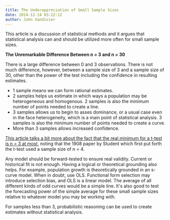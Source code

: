 ```yaml
---
title: The Underappreciation of Small Sample Sizes
date: 2014-12-14 03:22:12
author: John Vandivier
---
```




This article is a discussion of statistical methods and it argues that statistical analysis can and should be utilized more often for small sample sizes.
<p style=\"text-align: center;\"><strong>The Unremarkable Difference Between n = 3 and n = 30
</strong></p>
There is a large difference between 0 and 3 observations. There is not much difference, however, between a sample size of 3 and a sample size of 30, other than the power of the test including the confidence in resulting estimates.
<ul>
	<li>1 sample means we can form rational estimates.</li>
	<li>2 samples helps us estimate in which ways a population may be heterogeneous and homogenous. 2 samples is also the minimum number of points needed to create a line.</li>
	<li>3 samples allows us to begin to asses dominance, or a usual case even in the face heterogeneity, which is a main point of statistical analysis. 3 samples is also the minimum number of points needed to create a curve.</li>
	<li>More than 3 samples allows increased confidence.</li>
</ul>
<a href=\"http://stats.stackexchange.com/questions/37993/is-there-a-minimum-sample-size-required-for-the-t-test-to-be-valid\">This article talks a bit more about the fact that the real minimum for a t-test is n = 3 at most</a>, noting that the 1908 paper by Student which first put forth the t-test used a sample size of n = 4.

Any model should be forward-tested to ensure real validity. Current or historical fit is not enough. Having a logical or theoretical grounding also helps. For example, population growth is theoretically grounded in an s-curve model. When in doubt, use OLS. Functional form selection may introduce selection bias, and OLS is a linear model. The average of all different kinds of odd curves would be a simple line. It's also good to test the forecasting power of the simple average for these small sample sizes relative to whatever model you may be working with.

For samples less than 3, probabilistic reasoning can be used to create estimates without statistical analysis.